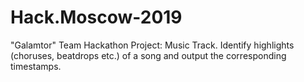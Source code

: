 # Hack.Moscow-2019
"Galamtor" Team Hackathon Project: Music Track. Identify highlights (choruses, beatdrops etc.) of a song and output the corresponding timestamps.
